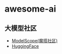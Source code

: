 # awesome-ai
## 大模型社区
+ [ModelScope(魔搭社区)](https://modelscope.cn/)
+ [HuggingFace](https://huggingface.co/)
